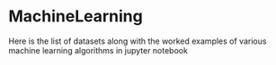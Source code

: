 # MachineLearning
Here is the list of datasets along with the worked examples of various machine learning algorithms in jupyter notebook
